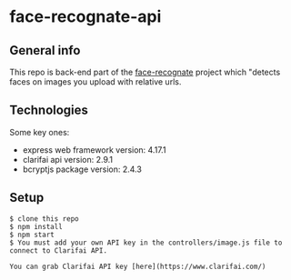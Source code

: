 # face-recognate-api

## General info
This repo is back-end part of the [face-recognate](https://github.com/mahmutsen/face-recognate) project which "detects faces on images you upload with relative urls.
	
## Technologies
Some key ones:
* express web framework version: 4.17.1
* clarifai api version: 2.9.1
* bcryptjs package version: 2.4.3
	
## Setup
```
$ clone this repo
$ npm install
$ npm start
$ You must add your own API key in the controllers/image.js file to connect to Clarifai API.

You can grab Clarifai API key [here](https://www.clarifai.com/)
